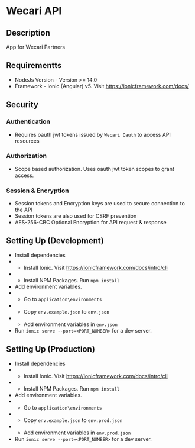 # Wecari API

## Description
App for Wecari Partners

## Requirementts
- NodeJs Version - Version >= 14.0
- Framework - Ionic (Angular) v5. Visit https://ionicframework.com/docs/

## Security
### Authentication 
- Requires oauth jwt tokens issued by `Wecari Oauth` to access API resources
### Authorization 
- Scope based authorization. Uses oauth jwt token scopes to grant access.
### Session & Encryption 
- Session tokens and Encryption keys are used to secure connection to the API
- Session tokens are also used for CSRF prevention
- AES-256-CBC Optional Encryption for API request & response

## Setting Up (Development)
- Install dependencies
- - Install Ionic. Visit https://ionicframework.com/docs/intro/cli
- - Install NPM Packages. Run `npm install`
- Add environment variables. 
- - Go to `application\environments`
- - Copy `env.example.json` to `env.json`
- - Add environment variables in `env.json`
- Run `ionic serve --port=<PORT_NUMBER>` for a dev server. 


## Setting Up (Production)
- Install dependencies
- - Install Ionic. Visit https://ionicframework.com/docs/intro/cli
- - Install NPM Packages. Run `npm install`
- Add environment variables. 
- - Go to `application\environments`
- - Copy `env.example.json` to `env.prod.json`
- - Add environment variables in `env.prod.json`
- Run `ionic serve --port=<PORT_NUMBER>` for a dev server. 
